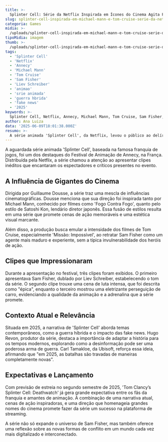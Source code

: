 ```yaml
---
title: >-
  Splinter Cell: Série da Netflix Inspirada em Ícones do Cinema Agita Festival de Annecy
slug: splinter-cell-inspirada-em-michael-mann-e-tom-cruise-serie-da-netflix-teve-clipes-exibidos-no-annecy
categoria: Games
midia: >-
  /uploads/splinter-cell-inspirada-em-michael-mann-e-tom-cruise-serie-da-netflix-teve-clipes-exibidos-no-annecy-thumb.png
tipoMidia: imagem
thumb: >-
  /uploads/splinter-cell-inspirada-em-michael-mann-e-tom-cruise-serie-da-netflix-teve-clipes-exibidos-no-annecy-thumb.png
tags:
  - 'Splinter Cell'
  - 'Netflix'
  - 'Annecy'
  - 'Michael Mann'
  - 'Tom Cruise'
  - 'Sam Fisher'
  - 'Liev Schreiber'
  - 'animao'
  - 'srie animada'
  - 'guerra hbrida'
  - 'fake news'
  - '2025'
keywords: >-
  Splinter Cell, Netflix, Annecy, Michael Mann, Tom Cruise, Sam Fisher, Liev Schreiber, animação, série animada, guerra híbrida, fake news, 2025
author: Ana Luiza
data: '2025-06-09T18:01:38.000Z'
resumo: >-
  A série animada 'Splinter Cell', da Netflix, levou o público ao delírio no Festival de Annecy com clipes repletos de ação e inspiração em diretores renomados como Michael Mann e Tom Cruise.
---
```


A aguardada série animada 'Splinter Cell', baseada na famosa franquia de jogos, foi um dos destaques do Festival de Animação de Annecy, na França. Distribuída pela Netflix, a série chamou a atenção ao apresentar clipes inéditos que encantaram os espectadores e críticos presentes no evento.

## A Influência de Gigantes do Cinema

Dirigida por Guillaume Dousse, a série traz uma mescla de influências cinematográficas. Dousse menciona que sua direção foi inspirada tanto por Michael Mann, conhecido por filmes como 'Fogo Contra Fogo', quanto pelo estilo de Satoshi Kon, lendário diretor japonês. Essa fusão de estilos resulta em uma série que promete cenas de ação memoráveis e uma estética visual marcante.

Além disso, a produção busca emular a intensidade dos filmes de Tom Cruise, especialmente 'Missão: Impossível', ao retratar Sam Fisher como um agente mais maduro e experiente, sem a típica invulnerabilidade dos heróis de ação.

## Clipes que Impressionaram

Durante a apresentação no festival, três clipes foram exibidos. O primeiro apresentava Sam Fisher, dublado por Liev Schreiber, estabelecendo o tom da série. O segundo clipe trouxe uma cena de luta intensa, que foi descrita como "épica", enquanto o terceiro mostrou uma eletrizante perseguição de carro, evidenciando a qualidade da animação e a adrenalina que a série promete.

## Contexto Atual e Relevância

Situada em 2025, a narrativa de 'Splinter Cell' aborda temas contemporâneos, como a guerra híbrida e o impacto das fake news. Hugo Revon, produtor da série, destaca a importância de adaptar a história para os tempos modernos, explorando como a desinformação pode ser uma poderosa arma de guerra. Carl Tamakloe, da Ubisoft, reforça essa ideia, afirmando que "em 2025, as batalhas são travadas de maneiras completamente novas".

## Expectativas e Lançamento

Com previsão de estreia no segundo semestre de 2025, 'Tom Clancy’s Splinter Cell: Deathwatch' já gera grande expectativa entre os fãs da franquia e amantes de animação. A combinação de uma narrativa atual, cenas de ação inspiradoras, e uma direção que homenageia grandes nomes do cinema promete fazer da série um sucesso na plataforma de streaming.

A série não só expande o universo de Sam Fisher, mas também oferece uma reflexão sobre as novas formas de conflito em um mundo cada vez mais digitalizado e interconectado.